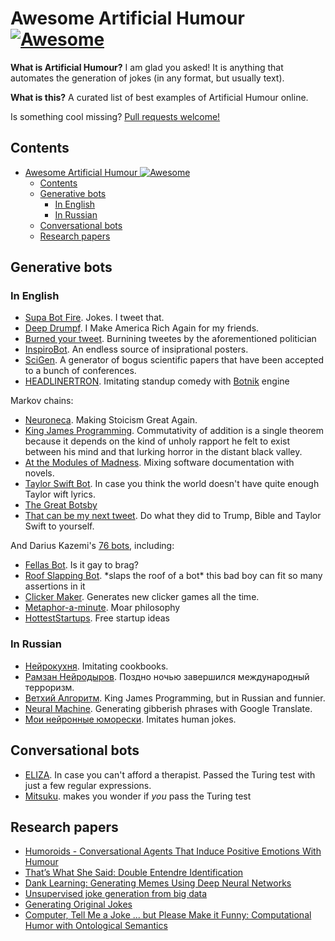 # Awesome Artificial Humour [![Awesome](https://awesome.re/badge.svg)](https://github.com/vadim0x60/awesome-artificial-humour)

**What is Artificial Humour?** I am glad you asked! It is anything that automates the generation of jokes (in any format, but usually text). 

**What is this?** A curated list of best  examples of Artificial Humour online. 

Is something cool missing? [Pull requests welcome!](contributing.md)

## Contents

- [Awesome Artificial Humour ![Awesome](https://github.com/vadim0x60/awesome-artificial-humour)](#awesome-artificial-humour-)
  - [Contents](#contents)
  - [Generative bots](#generative-bots)
    - [In English](#in-english)
    - [In Russian](#in-russian)
  - [Conversational bots](#conversational-bots)
  - [Research papers](#research-papers)

## Generative bots

### In English

- [Supa Bot Fire](https://twitter.com/supabotfire). Jokes. I tweet that.
- [Deep Drumpf](https://twitter.com/DeepDrumpf). I Make America Rich Again for my friends.
- [Burned your tweet](https://twitter.com/burnedyourtweet). Burnining tweetes by the aforementioned politician
- [InspiroBot](https://inspirobot.me). An endless source of insiprational posters.
- [SciGen](https://pdos.csail.mit.edu/archive/scigen/). A generator of bogus scientific papers that have been accepted to a bunch of conferences.
- [HEADLINERTRON](https://twitter.com/HEADLINERTRON). Imitating standup comedy with [Botnik](https://botnik.org) engine

Markov chains:
- [Neuroneca](https://twitter.com/Neuroneca). Making Stoicism Great Again.
- [King James Programming](http://kingjamesprogramming.tumblr.com). Commutativity of addition is a single theorem because it depends on the kind of unholy rapport he felt to exist between his mind and that lurking horror in the distant black valley.
- [At the Modules of Madness](http://thedoomthatcametopuppet.tumblr.com). Mixing software documentation with novels.
- [Taylor Swift Bot](https://twitter.com/BotTaylorSwift). In case you think the world doesn't have quite enough Taylor wift lyrics.
- [The Great Botsby](https://twitter.com/GatsbyBot)
- [That can be my next tweet](http://yes.thatcan.be/my/next/tweet/). Do what they did to Trump, Bible and Taylor Swift to yourself.

And Darius Kazemi's [76 bots](https://twitter.com/tinysubversions/lists/darius-kazemi-s-bots/members), including:
- [Fellas Bot](https://twitter.com/FellasBot). Is it gay to brag?
- [Roof Slapping Bot](https://twitter.com/RoofSlappingBot). \*slaps the roof of a bot\* this bad boy can fit so many assertions in it
- [Clicker Maker](https://twitter.com/ClickerMaker). Generates new clicker games all the time.
- [Metaphor-a-minute](https://twitter.com/metaphorminute). Moar philosophy
- [HottestStartups](https://twitter.com/HottestStartups). Free startup ideas

### In Russian

- [Нейрокухня](https://vk.com/cooktech). Imitating cookbooks.
- [Рамзан Нейродыров](https://twitter.com/neuromzan). Поздно ночью завершился международный терроризм.
- [Ветхий Алгоритм](https://twitter.com/alg_testament). King James Programming, but in Russian and funnier.
- [Neural Machine](https://twitter.com/neural_machine). Generating gibberish phrases with Google Translate.
- [Мои нейронные юморески](https://vk.com/neuraljumoresques). Imitates human jokes.

## Conversational bots

- [ELIZA](https://en.wikipedia.org/wiki/ELIZA). In case you can't afford a therapist. Passed the Turing test with just a few regular expressions.
- [Mitsuku](https://www.pandorabots.com/mitsuku/). makes you wonder if _you_ pass the Turing test

## Research papers

- [Humoroids - Conversational Agents That Induce Positive Emotions With Humour](https://eprints.lib.hokudai.ac.jp/dspace/bitstream/2115/63991/1/Humoroids%20-%20Coversational%20Agents%20That%20Induce%20Positive%20Emotions%20with%20Humor.pdf)
- [That’s What She Said: Double Entendre Identification](http://www.aclweb.org/anthology/P11-2016)
- [Dank Learning: Generating Memes Using Deep Neural Networks](https://arxiv.org/abs/1806.04510)
- [Unsupervised joke generation from big data](http://homepages.inf.ed.ac.uk/s0894589/petrovic13unsupervised.pdf)
- [Generating Original Jokes](http://www.cse.scu.edu/~mwang2/projects/NLP_generateOriginalJokes_18w.pdf)
- [Computer, Tell Me a Joke ... but Please Make it Funny: Computational Humor with Ontological Semantics](https://www.aaai.org/Papers/FLAIRS/2006/Flairs06-148.pdf)
